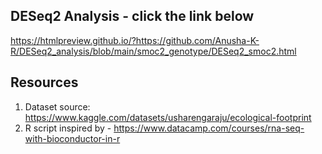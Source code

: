 ## DESeq2 Analysis - click the link below
https://htmlpreview.github.io/?https://github.com/Anusha-K-R/DESeq2_analysis/blob/main/smoc2_genotype/DESeq2_smoc2.html


## Resources
1. Dataset source: https://www.kaggle.com/datasets/usharengaraju/ecological-footprint
2. R script inspired by - https://www.datacamp.com/courses/rna-seq-with-bioconductor-in-r
